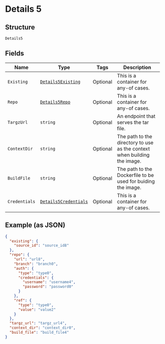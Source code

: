
# Details 5

## Structure

`Details5`

## Fields

| Name | Type | Tags | Description |
|  --- | --- | --- | --- |
| `Existing` | [`Details5Existing`](../../doc/models/containers/details-5-existing.md) | Optional | This is a container for any-of cases. |
| `Repo` | [`Details5Repo`](../../doc/models/containers/details-5-repo.md) | Optional | This is a container for any-of cases. |
| `TargzUrl` | `string` | Optional | An endpoint that serves the tar file. |
| `ContextDir` | `string` | Optional | The path to the directory to use as the context when building the image. |
| `BuildFile` | `string` | Optional | The path to the Dockerfile to be used for buiding the image. |
| `Credentials` | [`Details5Credentials`](../../doc/models/containers/details-5-credentials.md) | Optional | This is a container for any-of cases. |

## Example (as JSON)

```json
{
  "existing": {
    "source_id": "source_id8"
  },
  "repo": {
    "url": "url8",
    "branch": "branch0",
    "auth": {
      "type": "type0",
      "credentials": {
        "username": "username4",
        "password": "password0"
      }
    },
    "ref": {
      "type": "type0",
      "value": "value2"
    }
  },
  "targz_url": "targz_url4",
  "context_dir": "context_dir0",
  "build_file": "build_file4"
}
```

